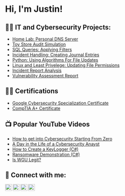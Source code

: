 <h1>Hi, I'm Justin! </h1>

<h2>👨‍💻 IT and Cybersecurity Projects:</h2>

  - [Home Lab: Personal DNS Server](https://github.com/xJustinW/AD-Block-DNS-Server)
  - [Toy Store Audit Simulation](https://github.com/xJustinW/Toy-Store-Audit-Simulation)
  - [SQL Queries: Applying Filters](https://github.com/xJustinW/SQL-Queries-Applying-Filters)
  - [Incident Handling: Creating Journal Entries](https://github.com/xJustinW/Incident-Handling)
  - [Python: Using Algorithms For File Updates](https://github.com/xJustinW/Python-And-Algorithms)
  - [Linux and Least Privelege: Updating File Permissions](https://github.com/xJustinW/Linux-And-Least-Privilege)
  - [Incident Report Analysis](https://github.com/xJustinW/Incident-Report-Analysis)
  - [Vulnerability Assessment Report](https://github.com/xJustinW/Vulnerability-Assessment)

<h2>👨‍💻 Certifications</h2>

  - [Google Cybersecurity Specialization Certificate](https://www.coursera.org/account/accomplishments/specialization/RUZEVJH8K5A5)
  - [CompTIA A+ Certificate](https://github.com/xjustinw/LABURL)



<h2>📺 Popular YouTube Videos</h2>

- [How to get into Cybersecurity Starting From Zero](https://www.youtube.com/watch?v=a83ASGn_V_s)
- [A Day in the Life of a Cybersecurity Anayst](https://www.youtube.com/watch?v=uHy3oM7NnoU)
- [How to Create a KeyLogger (C#)](https://www.youtube.com/watch?v=N-L9hklSlNk)
- [Ransomware Demonstration (C#)](https://www.youtube.com/watch?v=OfvdQeh79s0)
- [Is WGU Legit?](https://www.youtube.com/watch?v=E2MwRWxDBkA)

<h2> 🤳 Connect with me:</h2>

[<img align="left" alt="JoshMadakor | YouTube" width="22px" src="https://cdn.jsdelivr.net/npm/simple-icons@v3/icons/youtube.svg" />][youtube]
[<img align="left" alt="JoshMadakor | Twitter" width="22px" src="https://cdn.jsdelivr.net/npm/simple-icons@v3/icons/twitter.svg" />][twitter]
[<img align="left" alt="JoshMadakor | LinkedIn" width="22px" src="https://cdn.jsdelivr.net/npm/simple-icons@v3/icons/linkedin.svg" />][linkedin]
[<img align="left" alt="JoshMadakor | Instagram" width="22px" src="https://cdn.jsdelivr.net/npm/simple-icons@v3/icons/instagram.svg" />][instagram]

[twitter]: https://twitter.com/joshmadakor
[youtube]: https://www.youtube.com/c/joshmadakor
[instagram]: https://www.instagram.com/joshmadakor/
[linkedin]: https://linkedin.com/in/joshmadakor

<!--
**joshmadakor1/joshmadakor1** is a ✨ _special_ ✨ repository because its `README.md` (this file) appears on your GitHub profile.

Here are some ideas to get you started:

- 🔭 I’m currently working on ...
- 🌱 I’m currently learning ...
- 👯 I’m looking to collaborate on ...
- 🤔 I’m looking for help with ...
- 💬 Ask me about ...
- 📫 How to reach me: ...
- 😄 Pronouns: ...
- ⚡ Fun fact: ...
-->
